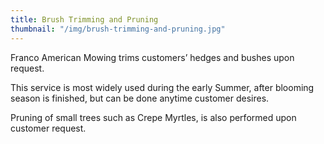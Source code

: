 ```yaml
---
title: Brush Trimming and Pruning
thumbnail: "/img/brush-trimming-and-pruning.jpg"
---
```


Franco American Mowing trims customers’ hedges and bushes upon request.

This service is most widely used during the early Summer, after blooming season is finished, but can be done anytime customer desires.

Pruning of small trees such as Crepe Myrtles, is also performed upon customer request.
